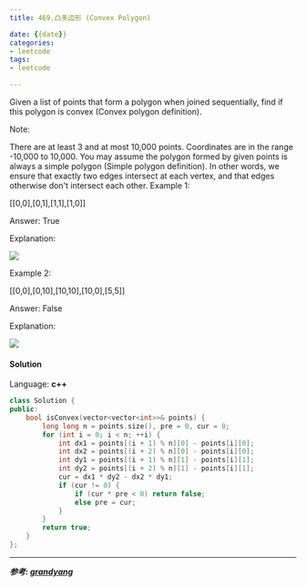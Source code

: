 ```yaml
---
title: 469.凸多边形 (Convex Polygon)

date: {{date}}
categories:
- leetcode
tags:
- leetcode

---
```


Given a list of points that form a polygon when joined sequentially, find if this polygon is convex (Convex polygon definition).

Note:

There are at least 3 and at most 10,000 points.
Coordinates are in the range -10,000 to 10,000.
You may assume the polygon formed by given points is always a simple polygon (Simple polygon definition). In other words, we ensure that exactly two edges intersect at each vertex, and that edges otherwise don't intersect each other.
Example 1:

[[0,0],[0,1],[1,1],[1,0]]

Answer: True

Explanation:

![](https://leetcode.com/static/images/problemset/polygon_convex.png)

Example 2:

[[0,0],[0,10],[10,10],[10,0],[5,5]]

Answer: False

Explanation:

![](https://leetcode.com/static/images/problemset/polygon_not_convex.png)

#### Solution

Language: **c++**

```c++
class Solution {
public:
    bool isConvex(vector<vector<int>>& points) {
        long long n = points.size(), pre = 0, cur = 0;
        for (int i = 0; i < n; ++i) {
            int dx1 = points[(i + 1) % n][0] - points[i][0];
            int dx2 = points[(i + 2) % n][0] - points[i][0];
            int dy1 = points[(i + 1) % n][1] - points[i][1];
            int dy2 = points[(i + 2) % n][1] - points[i][1];
            cur = dx1 * dy2 - dx2 * dy1;
            if (cur != 0) {
                if (cur * pre < 0) return false;
                else pre = cur;
            }
        }
        return true;
    }
};
```
---
***参考:
[grandyang](https://www.cnblogs.com/grandyang/p/6146986.html)***

